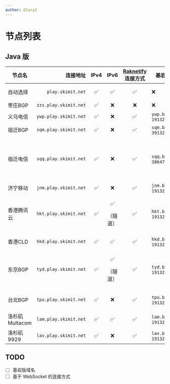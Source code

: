 ```yaml
---
author: Glucy2
---
```

# 节点列表

## Java 版

| 节点名         |              连接地址 | IPv4 |           IPv6           | [Raknetify](https://modrinth.com/plugin/raknetify/versions) 连接方式 | 基岩版（地址，端口）              | 备注                                                        |
|----------------|----------------------:|:----:|:------------------------:|:--------------------------------------------------------------------:|-----------------------------------|-------------------------------------------------------------|
| 自动选择       |     `play.skimit.net` |  ✅  |            ✅            |                                  ✅                                  | ❌                                | 目前仅会选择中国大陆节点                                    |
| 枣庄BGP        | `zzs.play.skimit.net` |  ✅  |            ❌            |                                  ❌                                  | ❌                                | ❌                                                          |
| 义乌电信       | `ywp.play.skimit.net` |  ✅  |            ❌            |                                  ✅                                  | `ywp.be.play.skimit.net`, `19132` | 未计划                                                      |
| 宿迁BGP        | `sqm.play.skimit.net` |  ✅  |            ❌            |                                  ✅                                  | `sqm.be.play.skimit.net`, `39132` |                                                             |
| 宿迁电信       | `sqq.play.skimit.net` |  ✅  |            ❌            |                                  ✅                                  | `sqq.be.play.skimit.net`, `38647` | <p>**延迟抖动较大**</p><p>2023-08-27T12:18:36+08:00下线</p> |
| 济宁移动       | `jnm.play.skimit.net` |  ✅  |            ❌            |                                  ✅                                  | `jnm.be.play.skimit.net`, `19132` | **延迟抖动较大**                                            |
| 香港腾讯云     | `hkt.play.skimit.net` |  ✅  | <p>✅</p><p>（隧道）</p> |                                  ✅                                  | `hkt.be.play.skimit.net`, `19132` |                                                             |
| 香港CLD        | `hkd.play.skimit.net` |  ✅  |            ✅            |                                  ✅                                  | `hkd.be.play.skimit.net`, `19132` | 可能2025-05-02下线                                          |
| 东京BGP        | `tyd.play.skimit.net` |  ✅  | <p>✅</p><p>（隧道）</p> |                                  ✅                                  | `tyd.be.play.skimit.net`, `19132` | 可能2026-06-11下线                                          |
| 台北BGP        | `tpu.play.skimit.net` |  ✅  |            ❌            |                                  ✅                                  | `tpu.be.play.skimit.net`, `19132` | 2024-07-01T00:13:56+08:00下线                               |
| 洛杉矶Multacom | `lam.play.skimit.net` |  ✅  |            ✅            |                                  ✅                                  | `lam.be.play.skimit.net`, `19132` | 2023-11-14下线或更换                                        |
| 洛杉矶9929     | `lav.play.skimit.net` |  ✅  |            ❌            |                                  ✅                                  | `lav.be.play.skimit.net`, `19132` |                                                             |
<!--
| 临沂教育网     | lye.play.skimit.net |  ✅  |            ❌            |                                  ✅                                  | `lye.be.play.skimit.net`, `19132` |                               |
-->

## TODO

- [ ] 基岩版域名
- [ ] 基于 WebSocket 的连接方式
